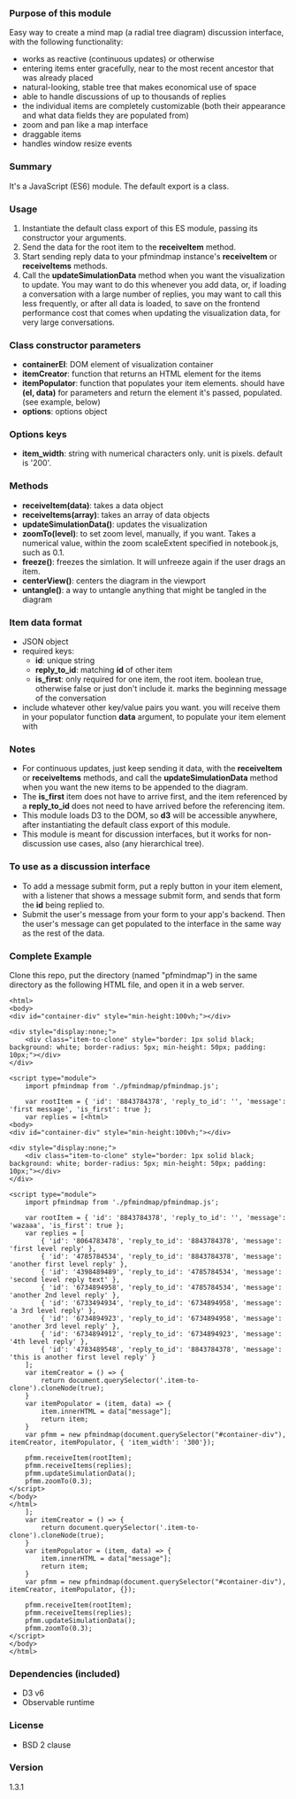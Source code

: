### Purpose of this module
Easy way to create a mind map (a radial tree diagram) discussion interface, with the following functionality:
- works as reactive (continuous updates) or otherwise 
- entering items enter gracefully, near to the most recent ancestor that was already placed
- natural-looking, stable tree that makes economical use of space
- able to handle discussions of up to thousands of replies
- the individual items are completely customizable (both their appearance and what data fields they are populated from)
- zoom and pan like a map interface
- draggable items
- handles window resize events

### Summary
It&apos;s a JavaScript (ES6) module. The default export is a class.

### Usage
1. Instantiate the default class export of this ES module, passing its constructor your arguments.
2. Send the data for the root item to the <b>receiveItem</b> method.
3. Start sending reply data to your pfmindmap instance&apos;s <b>receiveItem</b> or <b>receiveItems</b> methods. 
4. Call the <b>updateSimulationData</b> method when you want the visualization to update. You may want to do this whenever you add data, or, if loading a conversation with a large number of replies, you may want to call this less frequently, or after all data is loaded, to save on the frontend performance cost that comes when updating the visualization data, for very large conversations.

### Class constructor parameters
- <b>containerEl</b>: DOM element of visualization container
- <b>itemCreator</b>: function that returns an HTML element for the items
- <b>itemPopulator</b>: function that populates your item elements. should have <b>(el, data)</b> for parameters and return the element it&apos;s passed, populated. (see example, below)
- <b>options</b>: options object

### Options keys
- <b>item_width</b>: string with numerical characters only. unit is pixels. default is '200'.

### Methods
- <b>receiveItem(data)</b>: takes a data object
- <b>receiveItems(array)</b>: takes an array of data objects
- <b>updateSimulationData()</b>: updates the visualization
- <b>zoomTo(level)</b>: to set zoom level, manually, if you want. Takes a numerical value, within the zoom scaleExtent specified in notebook.js, such as 0.1.
- <b>freeze()</b>: freezes the simlation. It will unfreeze again if the user drags an item. 
- <b>centerView()</b>: centers the diagram in the viewport
- <b>untangle()</b>: a way to untangle anything that might be tangled in the diagram

### Item data format
+ JSON object
+ required keys:
    + <b>id</b>: unique string
    + <b>reply_to_id</b>: matching <b>id</b> of other item
    + <b>is_first</b>: only required for one item, the root item. boolean true, otherwise false or just don&apos;t include it. marks the beginning message of the conversation
+ include whatever other key/value pairs you want. you will receive them in your populator function <b>data</b> argument, to populate your item element with

### Notes
- For continuous updates, just keep sending it data, with the <b>receiveItem</b> or <b>receiveItems</b> methods, and call the <b>updateSimulationData</b> method when you want the new items to be appended to the diagram.
- The <b>is_first</b> item does not have to arrive first, and the item referenced by a <b>reply_to_id</b> does not need to have arrived before the referencing item. 
- This module loads D3 to the DOM, so <b>d3</b> will be accessible anywhere, after instantiating the default class export of this module.
- This module is meant for discussion interfaces, but it works for non-discussion use cases, also (any hierarchical tree).

### To use as a discussion interface
- To add a message submit form, put a reply button in your item element, with a listener that shows a message submit form, and sends that form the <b>id</b> being replied to. 
- Submit the user&apos;s message from your form to your app&apos;s backend. Then the user&apos;s message can get populated to the interface in the same way as the rest of the data.

### Complete Example
Clone this repo, put the directory (named "pfmindmap") in the same directory as the following HTML file, and open it in a web server.
```
<html>
<body>
<div id="container-div" style="min-height:100vh;"></div>

<div style="display:none;">
    <div class="item-to-clone" style="border: 1px solid black; background: white; border-radius: 5px; min-height: 50px; padding: 10px;"></div>
</div>

<script type="module">
    import pfmindmap from './pfmindmap/pfmindmap.js';
    
    var rootItem = { 'id': '8843784378', 'reply_to_id': '', 'message': 'first message', 'is_first': true };
    var replies = [<html>
<body>
<div id="container-div" style="min-height:100vh;"></div>

<div style="display:none;">
    <div class="item-to-clone" style="border: 1px solid black; background: white; border-radius: 5px; min-height: 50px; padding: 10px;"></div>
</div>

<script type="module">
    import pfmindmap from './pfmindmap/pfmindmap.js';
    
    var rootItem = { 'id': '8843784378', 'reply_to_id': '', 'message': 'wazaaa', 'is_first': true };
    var replies = [
        { 'id': '8064783478', 'reply_to_id': '8843784378', 'message': 'first level reply' },
        { 'id': '4785784534', 'reply_to_id': '8843784378', 'message': 'another first level reply' },
        { 'id': '4398489489', 'reply_to_id': '4785784534', 'message': 'second level reply text' },
        { 'id': '6734894958', 'reply_to_id': '4785784534', 'message': 'another 2nd level reply' },
        { 'id': '6733494934', 'reply_to_id': '6734894958', 'message': 'a 3rd level reply' },
        { 'id': '6734894923', 'reply_to_id': '6734894958', 'message': 'another 3rd level reply' },
        { 'id': '6734894912', 'reply_to_id': '6734894923', 'message': '4th level reply' },
        { 'id': '4783489548', 'reply_to_id': '8843784378', 'message': 'this is another first level reply' }
    ];
    var itemCreator = () => {
        return document.querySelector('.item-to-clone').cloneNode(true);
    }
    var itemPopulator = (item, data) => { 
        item.innerHTML = data["message"];
        return item; 
    }
    var pfmm = new pfmindmap(document.querySelector("#container-div"), itemCreator, itemPopulator, { 'item_width': '300'});
    
    pfmm.receiveItem(rootItem);
    pfmm.receiveItems(replies);
    pfmm.updateSimulationData();
    pfmm.zoomTo(0.3);
</script>
</body>
</html>
    ];
    var itemCreator = () => {
        return document.querySelector('.item-to-clone').cloneNode(true);
    }
    var itemPopulator = (item, data) => { 
        item.innerHTML = data["message"];
        return item; 
    }
    var pfmm = new pfmindmap(document.querySelector("#container-div"), itemCreator, itemPopulator, {});
    
    pfmm.receiveItem(rootItem);
    pfmm.receiveItems(replies);
    pfmm.updateSimulationData();
    pfmm.zoomTo(0.3);
</script>
</body>
</html>
```

### Dependencies (included)
- D3 v6
- Observable runtime

### License
- BSD 2 clause

### Version
1.3.1